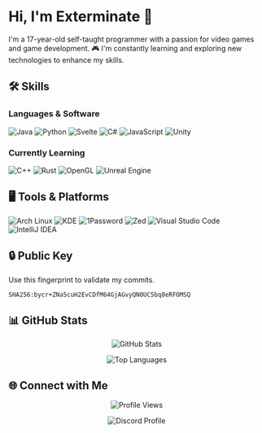 # Hi, I'm Exterminate 👋

I'm a 17-year-old self-taught programmer with a passion for video games and game development. 🎮 I'm constantly learning and exploring new technologies to enhance my skills.

## 🛠️ Skills
### Languages & Software
![Java](https://img.shields.io/badge/Java-%23ED8B00.svg?style=for-the-badge&logo=java&logoColor=white)
![Python](https://img.shields.io/badge/Python-%233776AB?style=for-the-badge&logo=python&logoColor=white)
![Svelte](https://img.shields.io/badge/Svelte-FF3E00?style=for-the-badge&logo=svelte&logoColor=white)
![C#](https://img.shields.io/badge/C%23-%23239120.svg?style=for-the-badge&logo=c-sharp&logoColor=white)
![JavaScript](https://img.shields.io/badge/JavaScript-%23323330.svg?style=for-the-badge&logo=javascript&logoColor=%23F7DF1E)
![Unity](https://img.shields.io/badge/Unity-000000?style=for-the-badge&logo=unity&logoColor=white)

### Currently Learning
![C++](https://img.shields.io/badge/C++-25a2f3.svg?style=for-the-badge&logo=c%2B%2B&logoColor=white)
![Rust](https://img.shields.io/badge/Rust-000000?style=for-the-badge&logo=rust&logoColor=CE422B)
![OpenGL](https://img.shields.io/badge/OpenGL-%235586A4?style=for-the-badge&logo=opengl&logoColor=white)
![Unreal Engine](https://img.shields.io/badge/Unreal%20Engine-%230E1128?style=for-the-badge&logo=unrealengine&logoColor=white)

## 🖥️ Tools & Platforms
![Arch Linux](https://img.shields.io/badge/Arch%20Linux-000000?style=for-the-badge&logo=archlinux&logoColor=blue)
![KDE](https://img.shields.io/badge/KDE-000000?style=for-the-badge&logo=kde&logoColor=white)
![1Password](https://img.shields.io/badge/1Password-ffffff?style=for-the-badge&logo=1password&logoColor=blue)
![Zed](https://img.shields.io/badge/Zed-084CCF?style=for-the-badge&logo=zedindustries&logoColor=white)
![Visual Studio Code](https://img.shields.io/badge/Visual%20Studio%20Code-%23007ACC?style=for-the-badge&logo=visualstudiocode&logoColor=white)
![IntelliJ IDEA](https://img.shields.io/badge/IntelliJ-000000?style=for-the-badge&logo=intellijidea&logoColor=white)

## 🔒 Public Key
Use this fingerprint to validate my commits.
```
SHA256:bycr+ZNa5cuH2EvCDfM64GjAGvyQN0UC5bq8eRFOMSQ
```

## 📊 GitHub Stats
<p align="center">
  <img src="https://github-readme-stats.vercel.app/api?username=Exterminate5573&show_icons=true&theme=aura_dark&hide_title=true&count_private=true" alt="GitHub Stats" />
</p>

<p align="center">
  <img src="https://github-readme-stats.vercel.app/api/top-langs/?username=Exterminate5573&theme=aura_dark&hide_title=true&layout=compact" alt="Top Languages" />
</p>

## 🌐 Connect with Me
<p align="center">
  <img src="https://komarev.com/ghpvc/?username=Exterminate5573&style=for-the-badge&labelColor=black&logo=github&label=Profile+Views&color=0d8ce0" alt="Profile Views" />
</p>

<p align="center">
  <img src="https://discord.c99.nl/widget/theme-2/598354701536329728.png" alt="Discord Profile" />
</p>
